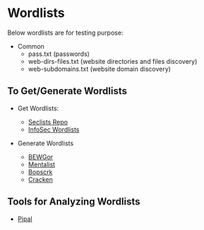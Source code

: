 # Wordlists

Below wordlists are for testing purpose:

- Common
  - pass.txt (passwords)
  - web-dirs-files.txt (website directories and files discovery)
  - web-subdomains.txt (website domain discovery)

## To Get/Generate Wordlists

- Get Wordlists:
  - [Seclists Repo](https://github.com/danielmiessler/SecLists)
  - [InfoSec Wordlists](https://github.com/xajkep/wordlists)

- Generate Wordlists
  - [BEWGor](https://github.com/berzerk0/BEWGor)
  - [Mentalist](https://github.com/sc0tfree/mentalist)
  - [Bopscrk](https://github.com/r3nt0n/bopscrk)
  - [Cracken](https://github.com/shmuelamar/cracken)

## Tools for Analyzing Wordlists

- [Pipal](https://github.com/digininja/pipal)
